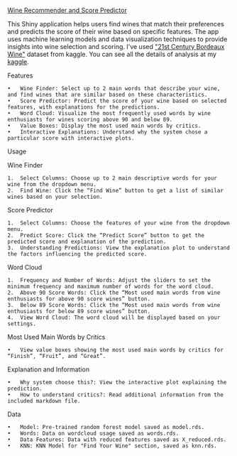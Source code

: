 [Wine Recommender and Score Predictor](https://g1fccn-sertan0afak.shinyapps.io/wine_app/)

This Shiny application helps users find wines that match their preferences and predicts the score of their wine based on specific features. The app uses machine learning models and data visualization techniques to provide insights into wine selection and scoring.
I've used ["21st Century Bordeaux Wine"](https://www.kaggle.com/datasets/mexwell/21st-century-bordeaux-wine-dataset/code) dataset from kaggle. You can see all the details of analysis at my [kaggle](https://www.kaggle.com/sertanafak).


Features

	•	Wine Finder: Select up to 2 main words that describe your wine, and find wines that are similar based on these characteristics.
	•	Score Predictor: Predict the score of your wine based on selected features, with explanations for the predictions.
	•	Word Cloud: Visualize the most frequently used words by wine enthusiasts for wines scoring above 90 and below 89.
	•	Value Boxes: Display the most used main words by critics.
	•	Interactive Explanations: Understand why the system chose a particular score with interactive plots.
 Usage

Wine Finder

	1.	Select Columns: Choose up to 2 main descriptive words for your wine from the dropdown menu.
	2.	Find Wine: Click the “Find Wine” button to get a list of similar wines based on your selection.

Score Predictor

	1.	Select Columns: Choose the features of your wine from the dropdown menu.
	2.	Predict Score: Click the “Predict Score” button to get the predicted score and explanation of the prediction.
	3.	Understanding Predictions: View the explanation plot to understand the factors influencing the predicted score.

Word Cloud

	1.	Frequency and Number of Words: Adjust the sliders to set the minimum frequency and maximum number of words for the word cloud.
	2.	Above 90 Score Words: Click the “Most used main words from wine enthusiasts for above 90 score wines” button.
	3.	Below 89 Score Words: Click the “Most used main words from wine enthusiasts for below 89 score wines” button.
	4.	View Word Cloud: The word cloud will be displayed based on your settings.

Most Used Main Words by Critics

	•	View value boxes showing the most used main words by critics for “Finish”, “Fruit”, and “Great”.

Explanation and Information

	•	Why system choose this?: View the interactive plot explaining the prediction.
	•	How to understand critics?: Read additional information from the included markdown file.

Data

	•	Model: Pre-trained random forest model saved as model.rds.
	•	Words: Data on wordcloud usage saved as words.rds.
	•	Data Features: Data with reduced features saved as X_reduced.rds.
	•	KNN: KNN Model for "Find Your Wine" section, saved as knn.rds.

